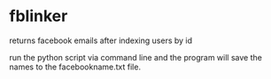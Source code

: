 fblinker
========

returns facebook emails after indexing users by id

run the python script via command line and the program will save the names to the facebookname.txt file.
